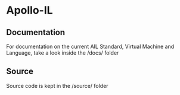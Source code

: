 # Apollo-IL

## Documentation
For documentation on the current AIL Standard, Virtual Machine and Language, take a look inside the /docs/ folder

## Source
Source code is kept in the /source/ folder
